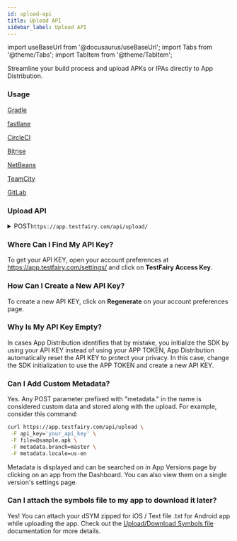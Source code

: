 ```yaml
---
id: upload-api
title: Upload API
sidebar_label: Upload API
---
```


import useBaseUrl from '@docusaurus/useBaseUrl';
import Tabs from '@theme/Tabs';
import TabItem from '@theme/TabItem';

Streamline your build process and upload APKs or IPAs directly to App Distribution.

### Usage

[Gradle](https://github.com/testfairy/testfairy-gradle-plugin)

[fastlane](https://docs.fastlane.tools/actions/testfairy/)

[CircleCI](https://circleci.com/docs/2.0/deploying-ios/#uploading-to-testfairy)

[Bitrise](https://www.bitrise.io/integrations/steps/testfairy-deploy)

[NetBeans](http://plugins.netbeans.org/plugin/52087/)

[TeamCity](/testfairy/ci-tools/team-city)

[GitLab](/testfairy/ci-tools/gitlab)

### Upload API

<details>
<summary><span className="api post">POST</span><code>https://app.testfairy.com/api/upload/</code></summary>
<p></p>

#### Parameters

<table id="table-api">
 <tbody>
 <tr>
 <td><code>api_key</code></td>
 <td><p><small>| REQUIRED |</small></p><p>Your API application key. See https://app.testfairy.com/settings for details.</p></td>
 </tr>
 </tbody>
 <tbody>
 <tr>
 <td><code>file</code></td>
 <td><p><small>| REQUIRED |</small></p><p>Android Package Kit (APK), Android App Bundle (AAB), iOS package App Store (IPA), or ZIP (MacOS) file data.</p></td>
 </tr>
 </tbody>
 <tbody>
 <tr>
 <td><code>symbols_file</code></td>
 <td><p><small>| OPTIONAL |</small></p><p>Symbols mapping file. For iOS, this is a path to the <strong>zipped</strong> symbols file (dSYM). For Android, this is the path to the <strong>.txt</strong> file</p></td>
 </tr>
 </tbody>
 <tbody>
 <tr>
 <td><code>groups</code></td>
 <td><p><small>| OPTIONAL |</small></p><p>Comma-separated list of tester groups that get permission to download this app.</p></td>
 </tr>
 </tbody>
 <tbody>
 <tr>
 <td><code>notify</code></td>
 <td><p><small>| OPTIONAL |</small></p><p>Send email to all users in 'groups'. It can be <code>on</code> or <code>off</code>. Default is <code>off</code>.</p></td>
 </tr>
 </tbody>
 <tbody>
 <tr>
 <td><code>release_notes</code></td>
 <td><p><small>| OPTIONAL |</small></p><p>Release notes for this upload. This text adds to emails and landing pages.</p></td>
 </tr>
 </tbody>
 <tbody>
 <tr>
 <td><code>auto_update</code></td>
 <td><p><small>| OPTIONAL |</small></p><p>Allows to upgrade all users to the current version. It can be <code>on</code> or <code>off</code>. Default is <code>off</code>.</p></td>
 </tr>
 </tbody>
 <tbody>
 <tr>
 <td><code>tags</code></td>
 <td><p><small>| OPTIONAL |</small></p><p>Set of comma-separated tags to be displayed and searched upon.</p></td>
 </tr>
 </tbody>
 <tbody>
 <tr>
 <td><code>folder_name</code></td>
 <td><p><small>| OPTIONAL |</small></p><p>Name of the dashboard folder that contains this app</p></td>
 </tr>
 </tbody>
 <tbody>
 <tr>
 <td><code>landing_page_mode</code></td>
 <td><p><small>| OPTIONAL |</small></p><p>Landing page mode. It can be <code>open</code> or <code>closed</code>. Default is <code>open</code>.</p></td>
 </tr>
 </tbody>
 <tbody>
 <tr>
 <td><code>upload_to_saucelabs</code></td>
 <td><p><small>| OPTIONAL |</small></p><p>Upload file directly to Sauce Labs. It can be <code>on</code> or <code>off</code>. Default is <code>off</code>.</p></td>
 </tr>
 </tbody>
 <tbody>
 <tr>
 <td><code>platform</code></td>
 <td><p><small>| OPTIONAL |</small></p><p>In case the app is not iOS or Android, which are detected automatically, use this to mark an app for specific desktop or console platforms. Values can be "Xbox", "PlayStation", "switch", "windows", "macos". This feature is not enabled by default. Contact support for more information.</p></td>
 </tr>
 </tbody>
</table>

<Tabs
groupId="params"
defaultValue="required"
values={[
{label: 'Required Params', value: 'required'},
{label: 'Optional Params', value: 'optional'},
]}>

<TabItem value="required">

```bash title="Sample Request with Required Params"
curl https://app.testfairy.com/api/upload -F api_key='your_api_key' -F file=@sample.apk
```

</TabItem>

<TabItem value="optional">

```bash title="Sample Request with Optional Params"
curl https://app.testfairy.com/api/upload \
 -F api_key='your_api_key' \
 -F file=@sample.apk \
 -F symbols_file=@sample_mapping.txt \
 -F groups='friends,beta' \
 -F notify='on' \
 -F release_notes='stabilitty fixes, improvement in ui' \
 -F tags='production, english
```

</TabItem>
</Tabs>

#### Responses

In the case of an error, App Distribution returns a JSON with `status` => `fail` and `code` with one of the values listed below. App Distribution supplies an additional human-readable error message to detail the cause of the specific error.

<table id="table-api">
 <tbody>
 <tr>
 <td><code>200</code></td>
 <td colSpan='2'>Success.</td>
 </tr>
 </tbody>
 <tbody>
 <tr>
 <td><code>1</code></td>
 <td colSpan='2'>Parameter 'xxx' is missing.</td>
 </tr>
 </tbody>
 <tbody>
 <tr>
 <td><code>5</code></td>
 <td colSpan='2'>Invalid API key.</td>
 </tr>
 </tbody>
 <tbody>
 <tr>
 <td><code>105</code></td>
 <td colSpan='2'>Invalid file.</td>
 </tr>
 </tbody>

</table>

```json title="Sample Response"
{
    "status": "ok",
    "build_id": "106410",
    "project_id": "61545",
    "app_name": "My Demo App",
    "app_version": "2.0.2",
    "file_size": 2319620,
    "build_url": "https://app.testfairy.com/projects/61545/builds/106410",
    "download_page_url": "https://tsfr.io/31thr2",
    "app_url": "https://app.testfairy.com/download/64R3CE1R6GRK0B9AXMCY77GJWBAW5K7XYV8K0T0CW/getapp",
    "invite_testers_url": "https://app.testfairy.com/projects/61545/builds/106410/invite",
    "icon_url": "https://s3.amazonaws.com/testfairy/icons/876033/230c74eece00376eb476516755.png",
    "options": "video-quality=medium,screenshot-interval=1,session-length=60m,video,logcat,shake,cpu,memory,phone-signal,battery,wifi",
    "platform": "iOS",
    "tags": [],
    "metadata": [],
    "has_testfairy_sdk": true,
    "symbols_download_url": "https://app.testfairy.com/api/1/projects/61545/builds/106410/symbols/download/",
    "attachments": null,
    "landing_page_url": "https://app.testfairy.com/join/31thr2",
    "build_specific_landing_page_url": "https://app.testfairy.com/join/31thr2?id=106410"
}
```

</details>

### Where Can I Find My API Key?

To get your API KEY, open your account preferences at https://app.testfairy.com/settings/ and click on **TestFairy Access Key**.

### How Can I Create a New API Key?

To create a new API KEY, click on **Regenerate** on your account preferences page.

### Why Is My API Key Empty?

In cases App Distribution identifies that by mistake, you initialize the SDK by using your API KEY instead of using your APP TOKEN, App Distribution automatically reset the API KEY to protect your privacy. In this case, change the SDK initialization to use the APP TOKEN and create a new API KEY.

### Can I Add Custom Metadata?

Yes. Any POST parameter prefixed with "metadata." in the name is considered custom data and stored along with the upload. For example, consider this command:

```bash
curl https://app.testfairy.com/api/upload \
 -F api_key='your_api_key' \
 -F file=@sample.apk \
 -F metadata.branch=master \
 -F metadata.locale=us-en
```

Metadata is displayed and can be searched on in App Versions page by clicking on an app from the Dashboard. You can also view them on a single version's settings page.

### Can I attach the symbols file to my app to download it later?

Yes! You can attach your dSYM zipped for iOS / Text file .txt for Android app while uploading the app. Check out the [Upload/Download Symbols file] documentation for more details.

[Upload/Download Symbols file]: /testfairy/app-distribution/symbols-file/
